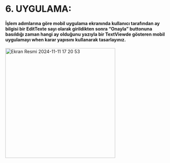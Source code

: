  # 6. UYGULAMA: 
 #### İşlem adımlarına göre mobil uygulama ekranında kullanıcı tarafından ay bilgisi bir EditTexte sayı olarak girildikten sonra “Onayla” buttonuna basıldığı zaman hangi ay olduğunu yazıyla bir TextViewde gösteren mobil uygulamayı when karar yapısını kullanarak tasarlayınız.
<img width="344" alt="Ekran Resmi 2024-11-11 17 20 53" src="https://github.com/user-attachments/assets/392fcae7-3edd-48ad-a34c-0402eceaa477">
